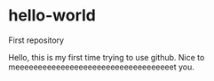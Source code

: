# hello-world
First repository

Hello, this is my first time trying to use github.
Nice to meeeeeeeeeeeeeeeeeeeeeeeeeeeeeeeeeeet you.
